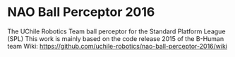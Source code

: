 # NAO Ball Perceptor 2016
The UChile Robotics Team ball perceptor for the Standard Platform League (SPL)
This work is mainly based on the code release 2015 of the B-Human team
Wiki: https://github.com/uchile-robotics/nao-ball-perceptor-2016/wiki
